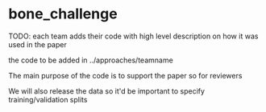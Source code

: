 # bone_challenge


TODO: each team adds their code with high level description on how it was used in the paper

the code to be added in ../approaches/teamname

The main purpose of the code is to support the paper so for reviewers

We will also release the data so it'd be important to specify training/validation splits
